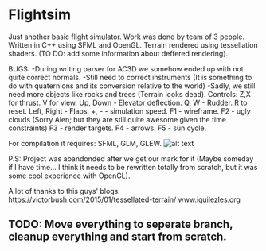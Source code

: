 # Flightsim
Just another basic flight simulator. Work was done by team of 3 people. Written in C++ using SFML and OpenGL. Terrain rendered using tessellation shaders. (TO DO: add some information about deffered rendering).

BUGS:
  -During writing parser for AC3D we somehow ended up with not quite correct normals.
  -Still need to correct instruments (It is something to do with quaternions and its conversion relative to the world)
  -Sadly, we still need more objects like rocks and trees (Terrain looks dead).
Controls:
  Z,X for thrust.
  V for view.
  Up, Down - Elevator deflection.
  Q, W - Rudder. R to reset.
  Left, Right - Flaps.
  +, -   - simulation speed.
  F1 - wireframe.
  F2 - ugly clouds (Sorry Alen; but they are still quite awesome given the time constraints)
  F3 - render targets.
  F4 - arrows.
  F5 - sun cycle.
  
For compilation it requires: SFML, GLM, GLEW.
![alt text](https://github.com/p4773rn/flightsim/blob/master/screen.png)

P.S: Project was abandonded after we get our mark for it (Maybe someday if I have time... I think it needs to be rewritten totally from scratch, but it was some cool experience with OpenGL).

A lot of thanks to this guys' blogs:
https://victorbush.com/2015/01/tessellated-terrain/
www.iquilezles.org

## TODO: Move everything to seperate branch, cleanup everything and start from scratch.
